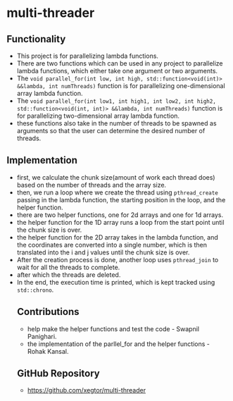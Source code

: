 # multi-threader
## Functionality
- This project is for parallelizing lambda functions.
- There are two functions which can be used in any project to parallelize lambda functions, which either take one argument or two arguments.
- The `void parallel_for(int low, int high, std::function<void(int)> &&lambda, int numThreads)` function is for parallelizing one-dimensional array lambda function.
- The `void parallel_for(int low1, int high1, int low2, int high2, std::function<void(int, int)> &&lambda, int numThreads)` function is for parallelizing two-dimensional array lambda function.
- these functions also take in the number of threads to be spawned as arguments so that the user can determine the desired number of threads.
## Implementation
- first, we calculate the chunk size(amount of work each thread does) based on the number of threads and the array size.
- then, we run a loop where we create the thread using `pthread_create` passing in the lambda function, the starting position in the loop, and the helper function.
- there are two helper functions, one for 2d arrays and one for 1d arrays.
- the helper function for the 1D array runs a loop from the start point until the chunk size is over.
- the helper function for the 2D array takes in the lambda function, and the coordinates are converted into a single number, which is then translated into the i and j values until the chunk size is over.
- After the creation process is done, another loop uses `pthread_join` to wait for all the threads to complete.
- after which the threads are deleted.
- In the end, the execution time is printed, which is kept tracked using `std::chrono`.
  ## Contributions
  - help make the helper functions and test the code - Swapnil Panighari.
  - the implementation of the parllel_for and the helper functions - Rohak Kansal.
  ## GitHub Repository
  - https://github.com/xegtor/multi-threader
